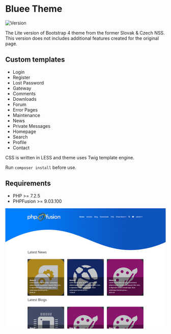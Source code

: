 # Bluee Theme

![Version](https://img.shields.io/badge/Version-2.2.0-blue.svg)

The Lite version of Bootstrap 4 theme from the former Slovak & Czech NSS. This version does not includes additional features created for the original page.

## Custom templates

- Login
- Register
- Lost Password
- Gateway
- Comments
- Downloads
- Forum
- Error Pages
- Maintenance
- News
- Private Messages
- Homepage
- Search
- Profile
- Contact

CSS is written in LESS and theme uses Twig template engine.

Run `composer install` before use.

## Requirements

- PHP >= 7.2.5
- PHPFusion >= 9.03.100

![Preview](screenshot.png)
